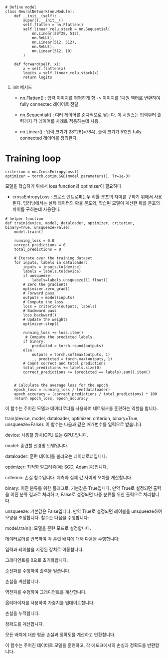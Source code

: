 ```
# Define model
class NeuralNetwork(nn.Module):
    def __init__(self):
        super().__init__()
        self.flatten = nn.Flatten()
        self.linear_relu_stack = nn.Sequential(
            nn.Linear(28*28, 512),
            nn.ReLU(),
            nn.Linear(512, 512),
            nn.ReLU(),
            nn.Linear(512, 10)
        )

    def forward(self, x):
        x = self.flatten(x)
        logits = self.linear_relu_stack(x)
        return logits
```

1. init 메서드

   - nn.Flatten() : 입력 이미지를 평평하게 함 -> 이미지를 1차원 벡터로 변환하여 fully connectec 레이어로 전달
  
   - nn.Sequential() : 여러 레이어를 순차적으로 쌓는다. 이 시퀀스는 입력부터 출력까지 각 레이어를 차례로 적용하는데 사용.
  
   - nn.Linear() : 입력 크기가 28*28(=784), 출력 크기가 512인 fully connected 레이어를 정의한다. 



# Training loop

```
criterion = nn.CrossEntropyLoss()
optimizer = torch.optim.SGD(model.parameters(), lr=1e-3)
```

모델을 학습하기 위해서 loss function과 optimizer이 필요하다


- crossEntropyLoss : 크로스 엔트로피는두 확률 분포의 차이를 구하기 위해서 사용된다.
  딥러닝에서는 실제 데이터의 확률 분포와, 학습된 모델이 계산한 확률 분포의 차이를 구하는데 사용된다.


```
# helper function
def train(device, model, dataloader, optimizer, criterion, binary=True, unsqueeze=False):
    model.train() 
    
    running_loss = 0.0
    correct_predictions = 0
    total_predictions = 0
    
    # Iterate over the training dataset
    for inputs, labels in dataloader:
        inputs = inputs.to(device)
        labels = labels.to(device)
        if unsqueeze:
            labels=labels.unsqueeze(1).float()
        # Zero the gradients
        optimizer.zero_grad()
        # Forward pass
        outputs = model(inputs)
        # Compute the loss
        loss = criterion(outputs, labels)
        # Backward pass
        loss.backward()
        # Update the weights
        optimizer.step()
        
        running_loss += loss.item()
         # Compute the predicted labels
        if binary:
            predicted = torch.round(outputs)
        else:
            outputs = torch.softmax(outputs, 1)
            _, predicted = torch.max(outputs, 1)
        # Count correct and total predictions
        total_predictions += labels.size(0)
        correct_predictions += (predicted == labels).sum().item()
        

    # Calculate the average loss for the epoch
    epoch_loss = running_loss / len(dataloader)
    epoch_accuracy = (correct_predictions / total_predictions) * 100
    return epoch_loss, epoch_accuracy
```


이 함수는 주어진 모델과 데이터로더를 사용하여 네트워크를 훈련하는 역할을 합니다.

train(device, model, dataloader, optimizer, criterion, binary=True, unsqueeze=False): 이 함수는 다음과 같은 매개변수를 입력으로 받습니다.

device: 사용할 장치(CPU 또는 GPU)입니다.

model: 훈련할 신경망 모델입니다.

dataloader: 훈련 데이터를 불러오는 데이터로더입니다.

optimizer: 최적화 알고리즘(예: SGD, Adam 등)입니다.

criterion: 손실 함수입니다. 예측과 실제 값 사이의 오차를 계산합니다.

binary: 이진 분류를 위한 플래그로, 기본값은 True입니다. 만약 True로 설정되면 출력을 이진 분류 결과로 처리하고, False로 설정되면 다중 분류를 위한 출력으로 처리합니다.

unsqueeze: 기본값은 False입니다. 만약 True로 설정되면 레이블을 unsqueeze하여 모양을 조정합니다.
함수는 다음을 수행합니다:

model.train(): 모델을 훈련 모드로 설정합니다.

데이터로더를 반복하여 각 훈련 배치에 대해 다음을 수행합니다:

입력과 레이블을 지정된 장치로 이동합니다.

그래디언트를 0으로 초기화합니다.

순전파를 수행하여 출력을 얻습니다.

손실을 계산합니다.

역전파를 수행하여 그래디언트를 계산합니다.

옵티마이저를 사용하여 가중치를 업데이트합니다.

손실을 누적합니다.

정확도를 계산합니다.

모든 배치에 대한 평균 손실과 정확도를 계산하고 반환합니다.

이 함수는 주어진 데이터로 모델을 훈련하고, 각 에포크에서의 손실과 정확도를 반환합니다.
